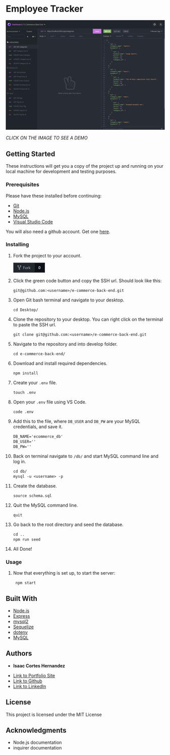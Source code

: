 # Employee Tracker



[![image of webpage when it's generated](./assets/images/Screenshot.jpg)](https://watch.screencastify.com/v/wBF46MOQeXYhJPuMURU8)

_CLICK ON THE IMAGE TO SEE A DEMO_

## Getting Started

These instructions will get you a copy of the project up and running on your local machine for development and testing purposes.

### Prerequisites

Please have these installed before continuing:

* [Git](https://git-scm.com/downloads)
* [Node.js](https://nodejs.org/en/download/)
* [MySQL](https://dev.mysql.com/downloads/windows/installer/8.0.html)
* [Visual Studio Code](https://code.visualstudio.com/Download)

You will also need a github account. Get one [here](https://github.com/).

### Installing

1. Fork the project to your account.

    ![image of fork](https://raw.githubusercontent.com/icortes/professional-readme-generator/main/develop/img/fork.jpg)

2. Click the green code button and copy the SSH url. Should look like this:
    ```
    git@github.com:<username>/e-commerce-back-end.git
    ```
3. Open Git bash terminal and navigate to your desktop.
    ```
    cd Desktop/
    ```
4. Clone the repository to your desktop. You can right click on the terminal to paste the SSH url.
    ```
    git clone git@github.com:<username>/e-commerce-back-end.git
    ```
5. Navigate to the repository and into develop folder.
    ```
    cd e-commerce-back-end/
    ```
6. Download and install required dependencies.
    ```
    npm install
    ```
7. Create your <code>.env</code> file.
    ```
    touch .env
    ```
8. Open your <code>.env</code> file using VS Code.
    ```
    code .env
    ```
9. Add this to the file, where <code>DB_USER</code> and <code>DB_PW</code> are your MySQL credentials, and save it.
    ```
    DB_NAME='ecommerce_db'
    DB_USER=''
    DB_PW=''
    ```
10. Back on terminal navigate to <code>/db/</code> and start MySQL command line and log in.
    ```
    cd db/
    mysql -u <username> -p
    ```
11. Create the database.
    ```
    source schema.sql
    ```
12. Quit the MySQL command line.
    ```
    quit
    ```
13. Go back to the root directory and seed the database.
    ```
    cd ..
    npm run seed
    ```
14. All Done!
### Usage

1. Now that everything is set up, to start the server:

        npm start


## Built With

* [Node.js](https://nodejs.org/docs/latest-v15.x/api/)
* [Express](https://expressjs.com/en/4x/api.html)
* [mysql2](https://www.npmjs.com/package/mysql2)
* [Sequelize](https://sequelize.org/master/index.html)
* [dotenv](https://www.npmjs.com/package/dotenv)
* [MySQL](https://dev.mysql.com/doc/refman/8.0/en/)


## Authors

* **Isaac Cortes Hernandez** 

- [Link to Portfolio Site](https://icortes.github.io/my-first-portfolio/)
- [Link to Github](https://github.com/icortes)
- [Link to LinkedIn](https://www.linkedin.com/in/cortes-isaac)

## License

This project is licensed under the MIT License 

## Acknowledgments

* Node.js documentation
* inquirer documentation
